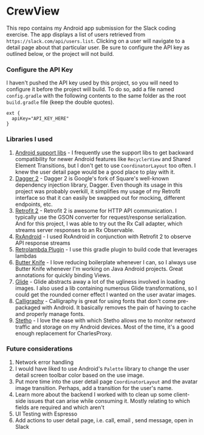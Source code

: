 # CrewView
This repo contains my Android app submission for the Slack coding exercise. The app displays a list of users retrieved from `https://slack.com/api/users.list`. Clicking on a user will navigate to a detail page about that particular user. Be sure to configure the API key as outlined below, or the project will not build.

### Configure the API Key
I haven't pushed the API key used by this project, so you will need to configure it before the project will build. To do so, add a file named `config.gradle` with the following contents to the same folder as the root `build.gradle` file (keep the double quotes).
```
ext {
  apiKey="API_KEY_HERE"
}
```

### Libraries I used
1. [Android support libs](https://developer.android.com/topic/libraries/support-library/index.html) - I frequently use the support libs to get backward compatibility for newer Android features like `RecyclerView` and Shared Element Transitions, but I don't get to use `CoordinatorLayout` too often. I knew the user detail page would be a good place to play with it.
2. [Dagger 2](https://github.com/google/dagger) - Dagger 2 is Google's fork of Square's well-known dependency injection library, Dagger. Even though its usage in this project was probably overkill, it simplifies my usage of my Retrofit interface so that it can easily be swapped out for mocking, different endpoints, etc.
3. [Retrofit 2](https://github.com/square/retrofit) - Retrofit 2 is awesome for HTTP API communication. I typically use the GSON converter for request/response serialization. And for this project, I was able to try out the Rx Call adapter, which streams server responses to an Rx Observable.
4. [RxAndroid](https://github.com/ReactiveX/RxAndroid) - I used RxAndroid in conjunction with Retrofit 2 to observe API response streams
5. [Retrolambda Plugin](https://github.com/evant/gradle-retrolambda) - I use this gradle plugin to build code that leverages lambdas
6. [Butter Knife](https://github.com/JakeWharton/butterknife) - I love reducing boilerplate whenever I can, so I always use Butter Knife whenever I'm working on Java Android projects. Great annotations for quickly binding Views.
7. [Glide](https://github.com/bumptech/glide) - Glide abstracts away a lot of the ugliness involved in loading images. I also used a lib containing numerous Glide transformations, so I could get the rounded corner effect I wanted on the user avatar images.
8. [Calligraphy](https://github.com/chrisjenx/Calligraphy) - Calligraphy is great for using fonts that don't come pre-packaged with Android. It basically removes the pain of having to cache and properly manage fonts.
9. [Stetho](https://github.com/facebook/stetho) - I love the ease with which Stetho allows me to monitor netword traffic and storage on my Android devices. Most of the time, it's a good enough replacement for CharlesProxy.

### Future considerations
1. Network error handling
2. I would have liked to use Android's `Palette` library to change the user detail screen toolbar color based on the use image.
3. Put more time into the user detail page `CoordinatorLayout` and the avatar image transition. Perhaps, add a transition for the user's name.
4. Learn more about the backend I worked with to clean up some client-side issues that can arise while consuming it. Mostly relating to which fields are required and which aren't
5. UI Testing with Espresso
6. Add actions to user detail page, i.e. call, email , send message, open in Slack
